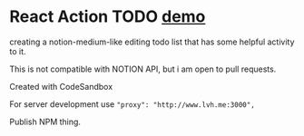 # React Action TODO [demo](https://react-action-todo.netlify.app)

creating a notion-medium-like editing todo list that has some helpful activity to it.

This is not compatible with NOTION API, but i am open to pull requests.

Created with CodeSandbox

For server development use `"proxy": "http://www.lvh.me:3000",`

Publish NPM thing.
